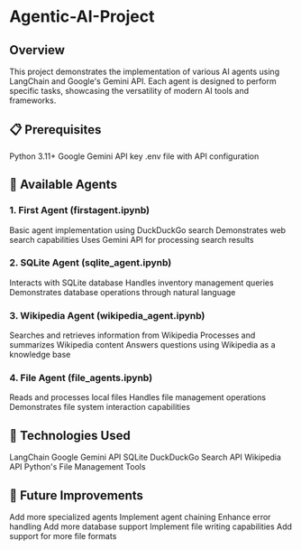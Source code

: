 # Agentic-AI-Project

## Overview
This project demonstrates the implementation of various AI agents using LangChain and Google's Gemini API. Each agent is designed to perform specific tasks, showcasing the versatility of modern AI tools and frameworks.

## 📋 Prerequisites
Python 3.11+
Google Gemini API key
.env file with API configuration

## 🤖 Available Agents
### 1. First Agent (firstagent.ipynb)
Basic agent implementation using DuckDuckGo search
Demonstrates web search capabilities
Uses Gemini API for processing search results

### 2. SQLite Agent (sqlite_agent.ipynb)
Interacts with SQLite database
Handles inventory management queries
Demonstrates database operations through natural language

### 3. Wikipedia Agent (wikipedia_agent.ipynb)
Searches and retrieves information from Wikipedia
Processes and summarizes Wikipedia content
Answers questions using Wikipedia as a knowledge base

### 4. File Agent (file_agents.ipynb)
Reads and processes local files
Handles file management operations
Demonstrates file system interaction capabilities

## 🔧 Technologies Used
LangChain
Google Gemini API
SQLite
DuckDuckGo Search API
Wikipedia API
Python's File Management Tools

## 🎯 Future Improvements
Add more specialized agents
Implement agent chaining
Enhance error handling
Add more database support
Implement file writing capabilities
Add support for more file formats
